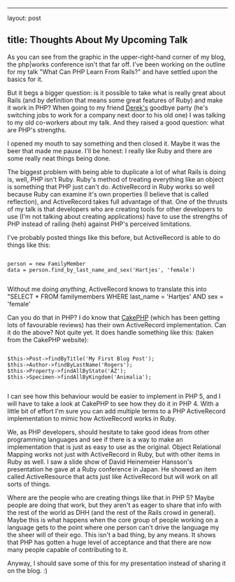 <hr />

<p>layout: post</p>

<h2>title: Thoughts About My Upcoming Talk</h2>

<p>As you can see from the graphic in the upper-right-hand corner of my blog, the php|works conference isn't that far off.  I've been working on the outline for my talk "What Can PHP Learn From Rails?" and have settled upon the basics for it.</p>

<p>But it begs a bigger question:  is it possible to take what is really great about Rails (and by definition that means some great features of Ruby) and make it work in PHP?  When going to my friend <a href="http://derekmartin.ca">Derek's</a> goodbye party (he's switching jobs to work for a company next door to his old one) I was talking to my old co-workers about my talk.  And they raised a good question: what are PHP's strengths.</p>

<p>I opened my mouth to say something and then closed it.  Maybe it was the beer that made me pause.  I'll be honest:  I really like Ruby and there are some really neat things being done.</p>

<p>The biggest problem with being able to duplicate a lot of what Rails is doing is, well, PHP isn't Ruby.  Ruby's method of treating everything like an object is something that PHP just can't do.  ActiveRecord in Ruby works so well because Ruby can examine it's own properties (I believe that is called reflection), and ActiveRecord takes full advantage of that.  One of the thrusts of my talk is that developers who are creating tools for other developers to use (I'm not talking about creating applications) have to use the strengths of PHP instead of railing (heh) against PHP's perceived limitations.</p>

<p>I've probably posted things like this before, but ActiveRecord is able to do things like this:</p>

<pre><code><br />person = new FamilyMember
data = person.find_by_last_name_and_sex('Hartjes', 'female')

</code></pre>

<p>Without me doing <em>anything</em>, ActiveRecord knows to translate this into "SELECT * FROM familymembers WHERE last_name = 'Hartjes' AND sex = 'female'</p>

<p>Can you do that in PHP? I do know that <a href=http://www.cakephp.org>CakePHP</a> (which has been getting lots of favourable reviews) has their own ActiveRecord implementation.  Can it do the above?  Not quite yet.  It does handle something like this: (taken from the CakePHP website):</p>

<pre><code><br />$this-&gt;Post-&gt;findByTitle('My First Blog Post');
$this-&gt;Author-&gt;findByLastName('Rogers');
$this-&gt;Property-&gt;findAllByState('AZ');
$this-&gt;Specimen-&gt;findAllByKingdom('Animalia');

</code></pre>

<p>I can see how this behaviour would be easier to implement in PHP 5, and I will have to take a look at CakePHP to see how they do it in PHP 4.  With a little bit of effort I'm sure you can add multiple terms to a PHP ActiveRecord implementation to mimic how ActiveRecord works in Ruby.</p>

<p>We, as PHP developers, should hesitate to take good ideas from other programming languages and see if there is a way to make an implementation that is just as easy to use as the original.  Object Relational Mapping works not just with ActiveRecord in Ruby, but with other items in Ruby as well.  I saw a slide show of David Heinemeier Hansson's presentation he gave at a Ruby conference in Japan.  He showed an item called ActiveResource that acts just like ActiveRecord but will work on all sorts of things.</p>

<p>Where are the people who are creating things like that in PHP 5?  Maybe people are doing that work, but they aren't as eager to share that info with the rest of the world as DHH (and the rest of the Rails crowd in general).  Maybe this is what happens when the core group of people working on a language gets to the point where one person can't drive the language my the sheer will of their ego.  This isn't a bad thing, by any means.  It shows that PHP has gotten a huge level of acceptance and that there are now many people capable of contributing to it.</p>

<p>Anyway, I should save some of this for my presentation instead of sharing it on the blog. :)</p>
